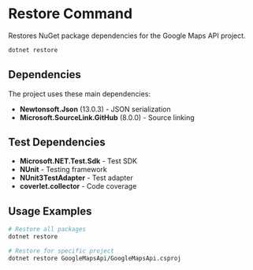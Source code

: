 # Restore Command

Restores NuGet package dependencies for the Google Maps API project.

```bash
dotnet restore
```

## Dependencies

The project uses these main dependencies:
- **Newtonsoft.Json** (13.0.3) - JSON serialization
- **Microsoft.SourceLink.GitHub** (8.0.0) - Source linking

## Test Dependencies

- **Microsoft.NET.Test.Sdk** - Test SDK
- **NUnit** - Testing framework
- **NUnit3TestAdapter** - Test adapter
- **coverlet.collector** - Code coverage

## Usage Examples

```bash
# Restore all packages
dotnet restore

# Restore for specific project
dotnet restore GoogleMapsApi/GoogleMapsApi.csproj
```